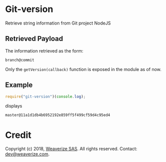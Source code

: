 # Git-version
Retrieve string information from Git project NodeJS

## Retrieved Payload
The information retrieved as the form:
```
branch@commit
```
Only the `getVersion(callback)` function is exposed in the module as of now.

## Example
```js
require("git-version")(console.log);
```
displays
```
master@11a1d1db4b6952192e859ff5f499cf59d4c95ed4
```

# Credit
Copyright (c) 2018, [Weaverize SAS](http://www.weaverize.com). All rights reserved. Contact: <dev@weaverize.com>.